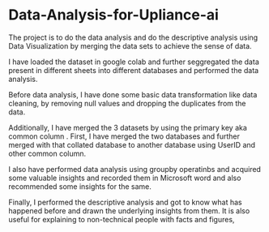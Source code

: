 # Data-Analysis-for-Upliance-ai
The project is to do the data analysis and do the descriptive analysis using Data Visualization by merging the data sets to achieve the sense of data.

I have loaded the dataset in google colab and further seggregated the data present in different sheets into different databases and performed the data analysis.

Before data analysis, I have done some basic data transformation like data cleaning, by removing null values and dropping the duplicates from the data.

Additionally, I have merged the 3 datasets by using the primary key aka common column . First, I have merged the two databases and further merged with that collated database to another database using UserID and other common column.

I also have performed data analysis using groupby operatinbs and acquired some valuable insights and recorded them in Microsoft word and also recommended some insights for the same.

Finally, I performed the descriptive analysis and got to know what has happened before and drawn the underlying insights from them. It is also useful for explaining to non-technical people with facts and figures,
